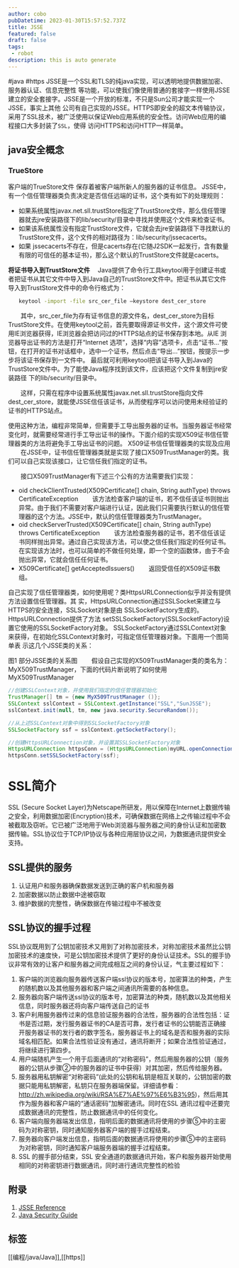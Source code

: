 ```yaml
---
author: cobo
pubDatetime: 2023-01-30T15:57:52.737Z
title: JSSE
featured: false
draft: false
tags:
 - robot
description: this is auto generate
---
```

#java #https
JSSE是一个SSL和TLS的纯java实现，可以透明地提供数据加密、服务器认证、信息完整性 等功能，可以使我们像使用普通的套接字一样使用JSSE建立的安全套接字。JSSE是一个开放的标准，不只是Sun公司才能实现一个JSSE，事实上其他 公司有自己实现的JSSE。HTTPS即安全的超文本传输协议，采用了SSL技术，被广泛使用以保证Web应用系统的安全性。访问Web应用的编程接口大多封装了`SSL`，使得 访问HTTPS和访问HTTP一样简单。

## java安全概念

### TrueStore
客户端的TrueStore文件 保存着被客户端所新人的服务器的证书信息。
JSSE中，有一个信任管理器类负责决定是否信任远端的证书，这个类有如下的处理规则：

- 如果系统属性javax.net.sll.trustStore指定了TrustStore文件，那么信任管理器就去jre安装路径下的lib/security/目录中寻找并使用这个文件来检查证书。
- 如果该系统属性没有指定TrustStore文件，它就会去jre安装路径下寻找默认的TrustStore文件，这个文件的相对路径为：lib/security/jssecacerts。
- 如果 jssecacerts不存在，但是cacerts存在(它随J2SDK一起发行，含有数量有限的可信任的基本证书)，那么这个默认的TrustStore文件就是cacerts。

**将证书导入到TrustStore文件**
　Java提供了命令行工具keytool用于创建证书或者把证书从其它文件中导入到Java自己的TrustStore文件中。把证书从其它文件导入到TrustStore文件中的命令行格式为：

```sh
　　keytool -import -file src_cer_file –keystore dest_cer_store
```
　　其中，src_cer_file为存有证书信息的源文件名，dest_cer_store为目标TrustStore文件。在使用keytool之前，首先要取得源证书文件，这个源文件可使用IE浏览器获得，IE浏览器会把访问过的HTTPS站点的证书保存到本地。从IE 浏览器导出证书的方法是打开“Internet 选项”，选择“内容”选项卡，点击“证书…”按钮，在打开的证书对话框中，选中一个证书，然后点击“导出…”按钮，按提示一步步将该证书保存到一文件中。 最后就可利用keytool把该证书导入到Java的TrustStore文件中。为了能使Java程序找到该文件，应该把这个文件复制到jre安装路径 下的lib/security/目录中。

　　这样，只需在程序中设置系统属性javax.net.sll.trustStore指向文件dest_cer_store，就能使JSSE信任该证书，从而使程序可以访问使用未经验证的证书的HTTPS站点。

使用这种方法，编程非常简单，但需要手工导出服务器的证书。当服务器证书经常变化时，就需要经常进行手工导出证书的操作。下面介绍的实现X509证书信任管理器类的方法将避免手工导出证书的问题。
X509证书信任管理器类的实现及应用
　　在JSSE中，证书信任管理器类就是实现了接口X509TrustManager的类。我们可以自己实现该接口，让它信任我们指定的证书。

　　接口X509TrustManager有下述三个公有的方法需要我们实现：

- oid checkClientTrusted(X509Certificate[] chain, String authType)
throws CertificateException
　　该方法检查客户端的证书，若不信任该证书则抛出异常。由于我们不需要对客户端进行认证，因此我们只需要执行默认的信任管理器的这个方法。JSSE中，默认的信任管理器类为TrustManager。
-  oid checkServerTrusted(X509Certificate[] chain, String authType)
throws CertificateException
　　该方法检查服务器的证书，若不信任该证书同样抛出异常。通过自己实现该方法，可以使之信任我们指定的任何证书。在实现该方法时，也可以简单的不做任何处理，即一个空的函数体，由于不会抛出异常，它就会信任任何证书。
-  X509Certificate[] getAcceptedIssuers()
　　返回受信任的X509证书数组。

自己实现了信任管理器类，如何使用呢？类HttpsURLConnection似乎并没有提供方法设置信任管理器。其 实，HttpsURLConnection通过SSLSocket来建立与HTTPS的安全连接，SSLSocket对象是由 SSLSocketFactory生成的。HttpsURLConnection提供了方法 setSSLSocketFactory(SSLSocketFactory)设置它使用的SSLSocketFactory对象。 SSLSocketFactory通过SSLContext对象来获得，在初始化SSLContext对象时，可指定信任管理器对象。下面用一个图简单表 示这几个JSSE类的关系：
<!-- ![JSEE](./JSSE%E7%B1%BB%E5%9B%BE1.svg) -->
图1 部分JSSE类的关系图
　　假设自己实现的X509TrustManager类的类名为：MyX509TrustManager，下面的代码片断说明了如何使用MyX509TrustManager

```java
//创建SSLContext对象，并使用我们指定的信任管理器初始化
TrustManager[] tm = {new MyX509TrustManager ()};
SSLContext sslContext = SSLContext.getInstance("SSL","SunJSSE");
sslContext.init(null, tm, new java.security.SecureRandom());

//从上述SSLContext对象中得到SSLSocketFactory对象
SSLSocketFactory ssf = sslContext.getSocketFactory();

//创建HttpsURLConnection对象，并设置其SSLSocketFactory对象
HttpsURLConnection httpsConn = (HttpsURLConnection)myURL.openConnection();
httpsConn.setSSLSocketFactory(ssf);
```

# SSL简介
SSL (Secure Socket Layer)为Netscape所研发，用以保障在Internet上数据传输之安全，利用数据加密(Encryption)技术，可确保数据在网络上之传输过程中不会被截取及窃听。它已被广泛地用于Web浏览器与服务器之间的身份认证和加密数据传输。SSL协议位于TCP/IP协议与各种应用层协议之间，为数据通讯提供安全支持。

## SSL提供的服务
1. 认证用户和服务器确保数据发送到正确的客户机和服务器
2. 加密数据以防止数据中途被窃取
3. 维护数据的完整性，确保数据在传输过程中不被改变

## SSL协议的握手过程
SSL协议既用到了公钥加密技术又用到了对称加密技术，对称加密技术虽然比公钥加密技术的速度快，可是公钥加密技术提供了更好的身份认证技术。SSL的握手协议非常有效的让客户和服务器之间完成相互之间的身份认证，气主要过程如下：
1. 客户端的浏览器向服务器传送客户端ssl协议的版本号，加密算法的种类，产生的随机数以及其他服务器和客户端之间通讯所需要的各种信息。
2. 服务器向客户端传送ssl协议的版本号，加密算法的种类，随机数以及其他相关信息，同时服务器还将向客户端传送自己的证书
3. 客户利用服务器传过来的信息验证服务器的合法性，服务器的合法性包括：证书是否过期，发行服务器证书的CA是否可靠，发行者证书的公钥能否正确接开服务器证书的发行者的数字签名，服务器证书上的域名是否和服务器的实际域名相匹配。如果合法性验证没有通过，通讯将断开；如果合法性验证通过，将继续进行第四步。
4. 用户端随机产生一个用于后面通讯的“对称密码”，然后用服务器的公钥（服务器的公钥从步骤②中的服务器的证书中获得）对其加密，然后传给服务器。
5. 服务器用私钥解密“对称密码”(此处的公钥和私钥是相互关联的，公钥加密的数据只能用私钥解密，私钥只在服务器端保留。详细请参看： http://zh.wikipedia.org/wiki/RSA%E7%AE%97%E6%B3%95)，然后用其作为服务器和客户端的“通话密码”加解密通讯。同时在SSL 通讯过程中还要完成数据通讯的完整性，防止数据通讯中的任何变化。
6. 客户端向服务器端发出信息，指明后面的数据通讯将使用的步骤⑤中的主密码为对称密钥，同时通知服务器客户端的握手过程结束。
7. 服务器向客户端发出信息，指明后面的数据通讯将使用的步骤⑤中的主密码为对称密钥，同时通知客户端服务器端的握手过程结束。
8. SSL 的握手部分结束，SSL 安全通道的数据通讯开始，客户和服务器开始使用相同的对称密钥进行数据通讯，同时进行通讯完整性的检验


## 附录
1. [JSSE Reference](http://java.sun.com/j2se/1.5.0/docs/guide/security/jsse/JSSERefGuide.html)
2. [Java Security Guide](http://java.sun.com/j2se/1.5.0/docs/guide/security/)
## 标签
[[编程/java/Java]],[[https]]